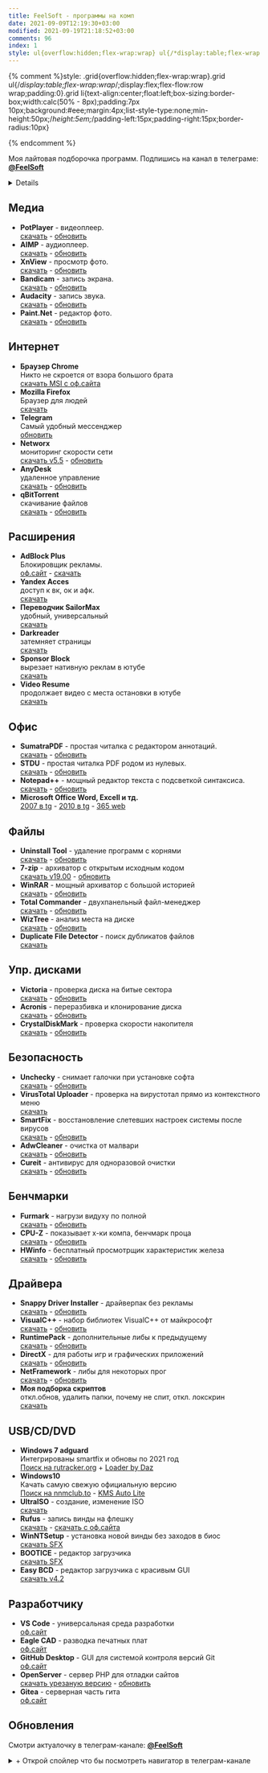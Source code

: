 ```yaml
---
title: FeelSoft - программы на комп
date: 2021-09-09T12:19:30+03:00
modified: 2021-09-19T21:18:52+03:00
comments: 96
index: 1
style: ul{overflow:hidden;flex-wrap:wrap} ul{/*display:table;flex-wrap:wrap*/;display:flex;flex-flow:row wrap;padding:0} ul li{text-align:center;float:left;box-sizing:border-box;width:calc(50% - 8px);padding:7px 10px;background:#eee;margin:4px;list-style-type:none;min-height:50px;/*height:5em;*/padding-left:15px;padding-right:15px;border-radius:10px}
---
```


{% comment %}style: .grid{overflow:hidden;flex-wrap:wrap}.grid ul{/*display:table;flex-wrap:wrap*/;display:flex;flex-flow:row wrap;padding:0}.grid li{text-align:center;float:left;box-sizing:border-box;width:calc(50% - 8px);padding:7px 10px;background:#eee;margin:4px;list-style-type:none;min-height:50px;/*height:5em;*/padding-left:15px;padding-right:15px;border-radius:10px}<div class="grid" markdown="1">{% endcomment %}

Моя лайтовая подборочка программ. Подпишись на канал в телеграме: [**@FeelSoft**](https://t.me/s/FeelSoft)
<details markdown="1">
- toc
{: toc }
</details>


## Медиа
- **PotPlayer** - видеоплеер.  
  [скачать](#) -
  [обновить](#)
- **AIMP** - аудиоплеер.  
  [скачать](#) -
  [обновить](#)
- **XnView** - просмотр фото.  
  [скачать](#) -
  [обновить](#)
- **Bandicam** - запись экрана.  
  [скачать](#) -
  [обновить](#)
- **Audacity** - запись звука.  
  [скачать](#) -
  [обновить](#)
- **Paint.Net** - редактор фото.  
  [скачать](#) -
  [обновить](#)


## Интернет
+ **Браузер Chrome**<br>Никто не скроется от взора большого брата<br>
  [скачать MSI с оф.сайта](#)
+ **Mozilla Firefox**<br>Браузер для людей<br>
  [скачать](#)
+ **Telegram**<br>Самый удобный мессенджер<br>
  [обновить](#)
+ **Networx**<br>мониторинг скорости сети<br>
  [скачать v5.5](#) -
  [обновить](#)
+ **AnyDesk**<br>удаленное управление<br>
  [скачать](#) -
  [обновить](#)
+ **qBitTorrent**<br>скачивание файлов<br>
  [скачать](#) -
  [обновить](#)

## Расширения
- **AdBlock Plus**<br>Блокировщик рекламы.<br>
  [оф.сайт](#) -
  [скачать](#)
- **Yandex Acces**<br>доступ к вк, ок и афк.<br>
  [скачать](#)
- **Переводчик SailorMax**<br>удобный, универсальный<br>
  [скачать](#)
- **Darkreader**<br>затемняет страницы<br>
  [скачать](#)
- **Sponsor Block**<br>вырезает нативную реклам в ютубе<br>
  [скачать](#)
- **Video Resume**<br>продолжает видео с места остановки в ютубе<br>
  [скачать](#)

## Офис
- **SumatraPDF** - простая читалка с редактором аннотаций.  
  [скачать](#) -
  [обновить](#)
- **STDU** - простая читалка PDF родом из нулевых.  
  [скачать](#) -
  [обновить](#)
- **Notepad++** - мощный редактор текста с подсветкой синтаксиса.     
  [скачать](#) - 
  [обновить](https://notepad-plus-plus.org/downloads/)
- **Microsoft Office Word, Excell и тд.**  
  [2007 в tg](#) -
  [2010 в tg](#) -
  [365 web](#)


## Файлы
- **Uninstall Tool** - удаление программ с корнями  
  [скачать](#) -
  [обновить](#)
- **7-zip** - архиватор с открытым исходным кодом  
  [скачать v19.00](#) -
  [обновить](#)
- **WinRAR** - мощный архиватор с большой историей  
  [скачать](#) -
  [обновить](#)
- **Total Commander** - двухпанельный файл-менеджер  
  [скачать](#) -
  [обновить](#)
- **WizTree** - анализ места на диске  
  [скачать](#) -
  [обновить](#)
- **Duplicate File Detector** - поиск дубликатов файлов  
  [скачать](#)

## Упр. дисками 
- **Victoria** - проверка диска на битые сектора  
  [скачать](#) -
  [обновить](#)
- **Acronis** - переразбивка и клонирование диска  
  [скачать](#) -
  [обновить](#)
- **CrystalDiskMark** - проверка скорости накопителя  
  [скачать](#) -
  [обновить](#)

## Безопасность 
- **Unchecky** - снимает галочки при установке софта  
  [скачать](#) -
  [обновить](#)
- **VirusTotal Uploader** - проверка на вирустотал прямо из контекстного меню  
  [скачать](#)
- **SmartFix** - восстановление слетевших настроек системы после вирусов  
  [скачать](#) -
  [обновить](#)
- **AdwCleaner** - очистка от малвари  
  [скачать](#) -
  [обновить](#)
- **Cureit** - антивирус для одноразовой очистки  
  [скачать](#) -
  [обновить](#)

## Бенчмарки
- **Furmark** - нагрузи видуху по полной  
  [скачать](#) -
  [обновить](#)
- **CPU-Z** - показывает х-ки компа, бенчмарк проца  
  [скачать](#) -
  [обновить](#)
- **HWinfo** - бесплатный просмотрщик характеристик железа  
  [скачать](#) -
  [обновить](#)

## Драйвера
+ **Snappy Driver Installer** - драйверпак без рекламы  
  [скачать](#) -
  [обновить](#)
+ **VisualC++** - набор библиотек VisualC++ от майкрософт  
  [скачать](#) -
  [обновить](#)
+ **RuntimePack** - дополнительные либы к предыдущему  
  [скачать](#) -
  [обновить](#)
+ **DirectX** - для работы игр и графических приложений  
  [скачать](#) -
  [обновить](#)
+ **NetFramework** - либы для некоторых прог  
  [скачать](#) -
  [обновить](#)
+ **Моя подборка скриптов**<br>откл.обнов, удалить папки, почему не спит, откл. локскрин  
  [скачать](#)

## USB/CD/DVD
- **Windows 7 adguard**<br>Интегрированы smartfix и обновы по 2021 год  
  [Поиск на rutracker.org](#) +
  [Loader by Daz](#)
- **Windows10**<br>Качать самую свежую официальную версию  
  [Поиск на nnmclub.to](#) - 
  [KMS Auto Lite](#) 
- **UltraISO** - создание, изменение ISO  
  [скачать](#)
- **Rufus** - запись винды на флешку  
  [скачать](#) -
  [скачать с оф.сайта](#)
- **WinNTSetup** - установка новой винды без заходов в биос  
  [скачать SFX](#)
- **BOOTICE** - редактор загрузчика  
  [скачать SFX](#)
- **Easy BCD** - редактор загрузчика с красивым GUI    
  [скачать v4.2](https://tlgur.com/d/4rqo5v7g)

## Разработчику
- **VS Code** - универсальная среда разработки  
  [оф.сайт](#)
- **Eagle CAD** - разводка печатных плат  
  [оф.сайт](#)
- **GitHub Desktop** - GUI для системой контроля версий Git  
  [оф.сайт](#)
- **OpenServer** - сервер PHP для отладки сайтов  
  [скачать урезаную версию](#) -
  [обновить](#)
- **Gitea** - серверная часть гита<br>
  [оф.сайт](#)



## Обновления
Смотри актуалочку в телеграм-канале: <a href="https://t.me/s/FeelSoft"><b>@FeelSoft</b></a>

<details markdown="1"><summary markdown="0">+ Открой спойлер что бы посмотреть навигатор в телеграм-канале</summary>
<center><a style="font-size: 13px;" href="https://t.me/s/FeelSoftWin/125"><strong>t.me/FeelSoftWin</strong></a></center>  
<script async src="https://telegram.org/js/telegram-widget.js?15" data-telegram-post="FeelSoftWin/125" data-width="100%"></script>
</details>
